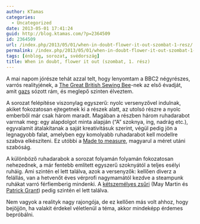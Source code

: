 ```yaml
---
author: KTamas
categories:
  - Uncategorized
date: 2013-05-01 17:41:24
guid: http://blog.ktamas.com/?p=2364509
id: 2364509
url: /index.php/2013/05/01/when-in-doubt-flower-it-out-szombat-1-resz/
permalink: /index.php/2013/05/01/when-in-doubt-flower-it-out-szombat-1-resz/
tags: [énblog, sorozat, svédország]
title: When in doubt, flower it out (szombat, 1. rész)
---
```


A mai napom jórésze tehát azzal telt, hogy lenyomtam a BBC2 négyrészes, varrós realityjének, a [The Great British Sewing Bee](http://www.bbc.co.uk/programmes/p0165nj8)-nek az első évadját, amit [gazs](http://twitter.com/gazs) sózott rám, és meglepő szinten élveztem.

A sorozat felépítése viszonylag egyszerű: nyolc versenyzővel indulnak, akiket fokozatosan ejtegetnek ki a részek alatt, az utolsó részre a nyolc emberből már csak három maradt. Magában a részben három ruhadarabot varrnak meg: egy alapdolgot minta alapján (&#8220;A&#8221; szoknya, ing, nadrág etc.), egyvalamit átalakítanak a saját kreativitásuk szerint, végül pedig jön a legnagyobb falat, amelyben egy komolyabb ruhadarabot kell modellre szabva elkészíteni. Ez utóbbi a [Made to measure](http://en.wikipedia.org/wiki/Made_to_measure), magyarul a méret utáni szabóság.

A különböző ruhadarabok a sorozat folyamán folyamán fokozatosan nehezednek, a már fentebb említett egyszerű szoknyától a teljes esélyi ruháig. Ami szintén el lett találva, azok a versenyzők: kellően diverz a felállás, van a hetvenőt éves vérprofi nagymamától kezdve a steampunk ruhákat varró férfiemberig mindenki. A [kétszemélyes zsűri](http://www.bbc.co.uk/programmes/p0165nj8/profiles/judges) (May Martin és [Patrick Grant](http://en.wikipedia.org/wiki/Patrick_Grant_(designer))) pedig szintén el lett találva.

Nem vagyok a realityk nagy rajongója, de ez kellően más volt ahhoz, hogy bejöjjön, ha valakit érdekel véletlenül a téma, akkor mindeképp érdemes bepróbálni.
